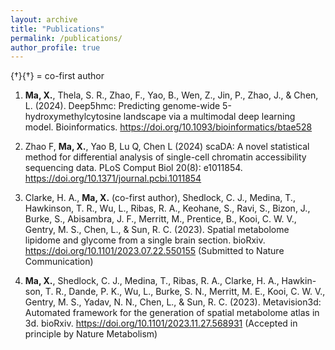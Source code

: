 ```yaml
---
layout: archive
title: "Publications"
permalink: /publications/
author_profile: true
---
```

{$\dagger$}{†} = co-first author

1. **Ma, X.**, Thela, S. R., Zhao, F., Yao, B., Wen, Z., Jin, P., Zhao, J., & Chen, L.
(2024). Deep5hmc: Predicting genome-wide 5-hydroxymethylcytosine
landscape via a multimodal deep learning model. Bioinformatics. <https://doi.org/10.1093/bioinformatics/btae528>

1. Zhao F, **Ma, X.**, Yao B, Lu Q, Chen L (2024) scaDA: A novel statistical method for differential analysis of single-cell chromatin accessibility sequencing data. PLoS Comput Biol 20(8): e1011854. <https://doi.org/10.1371/journal.pcbi.1011854>

1. Clarke, H. A., **Ma, X.** (co-first author), Shedlock, C. J., Medina, T., Hawkinson, T. R., Wu, L.,
Ribas, R. A., Keohane, S., Ravi, S., Bizon, J., Burke, S., Abisambra,
J. F., Merritt, M., Prentice, B., Kooi, C. W. V., Gentry, M. S., Chen, L.,
& Sun, R. C. (2023). Spatial metabolome lipidome and glycome from
a single brain section. bioRxiv. <https://doi.org/10.1101/2023.07.22.550155>
(Submitted to Nature Communication)
   
1. **Ma, X.**, Shedlock, C. J., Medina, T., Ribas, R. A., Clarke, H. A., Hawkin-
son, T. R., Dande, P. K., Wu, L., Burke, S. N., Merritt, M. E., Kooi,
C. W. V., Gentry, M. S., Yadav, N. N., Chen, L., & Sun, R. C. (2023).
Metavision3d: Automated framework for the generation of spatial metabolome
atlas in 3d. bioRxiv. <https://doi.org/10.1101/2023.11.27.568931>
(Accepted in principle by Nature Metabolism)
